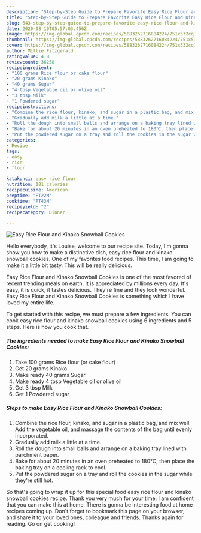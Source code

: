 ```yaml
---
description: "Step-by-Step Guide to Prepare Favorite Easy Rice Flour and Kinako Snowball Cookies"
title: "Step-by-Step Guide to Prepare Favorite Easy Rice Flour and Kinako Snowball Cookies"
slug: 643-step-by-step-guide-to-prepare-favorite-easy-rice-flour-and-kinako-snowball-cookies
date: 2020-08-10T05:57:03.456Z
image: https://img-global.cpcdn.com/recipes/5883262716084224/751x532cq70/easy-rice-flour-and-kinako-snowball-cookies-recipe-main-photo.jpg
thumbnail: https://img-global.cpcdn.com/recipes/5883262716084224/751x532cq70/easy-rice-flour-and-kinako-snowball-cookies-recipe-main-photo.jpg
cover: https://img-global.cpcdn.com/recipes/5883262716084224/751x532cq70/easy-rice-flour-and-kinako-snowball-cookies-recipe-main-photo.jpg
author: Millie Fitzgerald
ratingvalue: 4.8
reviewcount: 36258
recipeingredient:
- "100 grams Rice flour or cake flour"
- "20 grams Kinako"
- "40 grams Sugar"
- "4 tbsp Vegetable oil or olive oil"
- "3 tbsp Milk"
- "1 Powdered sugar"
recipeinstructions:
- "Combine the rice flour, kinako, and sugar in a plastic bag, and mix well. Add the vegetable oil, and massage the contents of the bag until evenly incorporated."
- "Gradually add milk a little at a time."
- "Roll the dough into small balls and arrange on a baking tray lined with parchment paper."
- "Bake for about 20 minutes in an oven preheated to 180℃, then place the baking tray on a cooling rack to cool."
- "Put the powdered sugar on a tray and roll the cookies in the sugar while they&#39;re still hot."
categories:
- Recipe
tags:
- easy
- rice
- flour

katakunci: easy rice flour 
nutrition: 181 calories
recipecuisine: American
preptime: "PT22M"
cooktime: "PT43M"
recipeyield: "2"
recipecategory: Dinner

---
```



![Easy Rice Flour and Kinako Snowball Cookies](https://img-global.cpcdn.com/recipes/5883262716084224/751x532cq70/easy-rice-flour-and-kinako-snowball-cookies-recipe-main-photo.jpg)

Hello everybody, it's Louise, welcome to our recipe site. Today, I'm gonna show you how to make a distinctive dish, easy rice flour and kinako snowball cookies. One of my favorites food recipes. This time, I am going to make it a little bit tasty. This will be really delicious.

Easy Rice Flour and Kinako Snowball Cookies is one of the most favored of recent trending meals on earth. It is appreciated by millions every day. It's easy, it is quick, it tastes delicious. They're fine and they look wonderful. Easy Rice Flour and Kinako Snowball Cookies is something which I have loved my entire life.




To get started with this recipe, we must prepare a few ingredients. You can cook easy rice flour and kinako snowball cookies using 6 ingredients and 5 steps. Here is how you cook that.

<!--inarticleads1-->

##### The ingredients needed to make Easy Rice Flour and Kinako Snowball Cookies:

1. Take 100 grams Rice flour (or cake flour)
1. Get 20 grams Kinako
1. Make ready 40 grams Sugar
1. Make ready 4 tbsp Vegetable oil or olive oil
1. Get 3 tbsp Milk
1. Get 1 Powdered sugar




<!--inarticleads2-->

##### Steps to make Easy Rice Flour and Kinako Snowball Cookies:

1. Combine the rice flour, kinako, and sugar in a plastic bag, and mix well. Add the vegetable oil, and massage the contents of the bag until evenly incorporated.
1. Gradually add milk a little at a time.
1. Roll the dough into small balls and arrange on a baking tray lined with parchment paper.
1. Bake for about 20 minutes in an oven preheated to 180℃, then place the baking tray on a cooling rack to cool.
1. Put the powdered sugar on a tray and roll the cookies in the sugar while they&#39;re still hot.




So that's going to wrap it up for this special food easy rice flour and kinako snowball cookies recipe. Thank you very much for your time. I am confident that you can make this at home. There is gonna be interesting food at home recipes coming up. Don't forget to bookmark this page on your browser, and share it to your loved ones, colleague and friends. Thanks again for reading. Go on get cooking!
